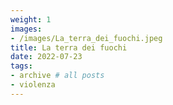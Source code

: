 ```yaml
---
weight: 1
images:
- /images/La_terra_dei_fuochi.jpeg
title: La terra dei fuochi
date: 2022-07-23
tags:
- archive # all posts
- violenza
---
```

